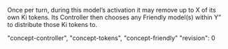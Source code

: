Once per turn, during this model’s activation it may remove up to X of its own Ki tokens.
Its Controller then chooses any Friendly model(s) within Y” to distribute those Ki tokens to.

"concept-controller", "concept-tokens", "concept-friendly"
"revision": 0